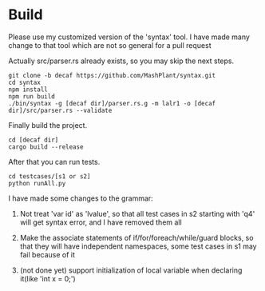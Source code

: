 # Build

Please use my customized version of the 'syntax' tool. I have made many change to that tool which are not so general for a pull request

Actually src/parser.rs already exists, so you may skip the next steps.

```shell
git clone -b decaf https://github.com/MashPlant/syntax.git
cd syntax  
npm install
npm run build
./bin/syntax -g [decaf dir]/parser.rs.g -m lalr1 -o [decaf dir]/src/parser.rs --validate
```

Finally build the project.
```shell
cd [decaf dir]
cargo build --release
```

After that you can run tests.
```shell
cd testcases/[s1 or s2]
python runAll.py
```

I have made some changes to the grammar:

   1. Not treat 'var id' as 'lvalue', so that all test cases in s2 starting with 'q4' will get syntax error, and I have removed them all
    
   2. Make the associate statements of if/for/foreach/while/guard blocks, so that they will have independent namespaces, some test cases in s1 may fail because of it
   
   3. (not done yet) support initialization of local variable when declaring it(like 'int x = 0;')